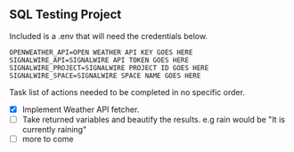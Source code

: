 SQL Testing Project
---------
Included is a .env that will need the credentials below.
```dotenv
OPENWEATHER_API=OPEN WEATHER API KEY GOES HERE
SIGNALWIRE_API=SIGNALWIRE API TOKEN GOES HERE
SIGNALWIRE_PROJECT=SIGNALWIRE PROJECT ID GOES HERE
SIGNALWIRE_SPACE=SIGNALWIRE SPACE NAME GOES HERE
```
Task list of actions needed to be completed in no specific order.
- [x] Implement Weather API fetcher.
- [ ] Take returned variables and beautify the results. e.g rain would be "It is currently raining"
- [ ] more to come